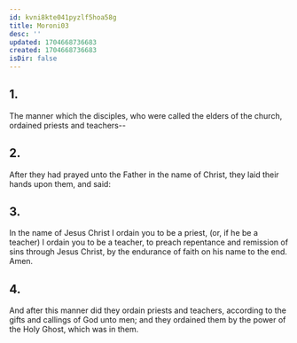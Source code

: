 ```yaml
---
id: kvni8kte041pyzlf5hoa58g
title: Moroni03
desc: ''
updated: 1704668736683
created: 1704668736683
isDir: false
---
```

## 1.
The manner which the disciples, who were called the elders of the church, ordained priests and teachers--
## 2.
After they had prayed unto the Father in the name of Christ, they laid their hands upon them, and said:
## 3.
In the name of Jesus Christ I ordain you to be a priest, (or, if he be a teacher) I ordain you to be a teacher, to preach repentance and remission of sins through Jesus Christ, by the endurance of faith on his name to the end. Amen.
## 4.
And after this manner did they ordain priests and teachers, according to the gifts and callings of God unto men; and they ordained them by the power of the Holy Ghost, which was in them.
